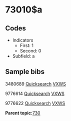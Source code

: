 # 73010$a

## Codes

-   Indicators
    -   First: 1
    -   Second: 0
-   Subfield: a

## Sample bibs

3480689 [Quicksearch](https://search.library.yale.edu/catalog/3480689) [VXWS](http://prodorbis.library.yale.edu:7014/vxws/GetHoldingsService?bibId=3480689)

9776614 [Quicksearch](https://search.library.yale.edu/catalog/9776614) [VXWS](http://prodorbis.library.yale.edu:7014/vxws/GetHoldingsService?bibId=9776614)

9776622 [Quicksearch](https://search.library.yale.edu/catalog/9776622) [VXWS](http://prodorbis.library.yale.edu:7014/vxws/GetHoldingsService?bibId=9776622)

**Parent topic:**[730](../../tags/730/730.md)

